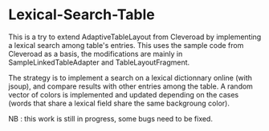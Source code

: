 # Lexical-Search-Table

This is a try to extend AdaptiveTableLayout from Cleveroad by implementing a lexical search among table's entries.
This uses the sample code from Cleveroad as a basis, the modifications are mainly in SampleLinkedTableAdapter and TableLayoutFragment.

The strategy is to implement a search on a lexical dictionnary online (with jsoup), and compare results with other entries among the table. A random vector of colors is implemented and updated depending on the cases (words that share a lexical field share the same backgroung color).

NB : this work is still in progress, some bugs need to be fixed.
